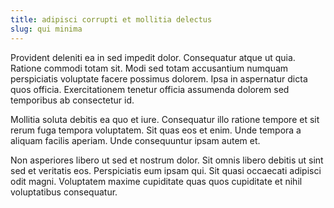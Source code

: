```yaml
---
title: adipisci corrupti et mollitia delectus
slug: qui minima
---
```


Provident deleniti ea in sed impedit dolor. Consequatur atque ut quia. Ratione commodi totam sit. Modi sed totam accusantium numquam perspiciatis voluptate facere possimus dolorem. Ipsa in aspernatur dicta quos officia. Exercitationem tenetur officia assumenda dolorem sed temporibus ab consectetur id.

Mollitia soluta debitis ea quo et iure. Consequatur illo ratione tempore et sit rerum fuga tempora voluptatem. Sit quas eos et enim. Unde tempora a aliquam facilis aperiam. Unde consequuntur ipsam autem et.

Non asperiores libero ut sed et nostrum dolor. Sit omnis libero debitis ut sint sed et veritatis eos. Perspiciatis eum ipsam qui. Sit quasi occaecati adipisci odit magni. Voluptatem maxime cupiditate quas quos cupiditate et nihil voluptatibus consequatur.
